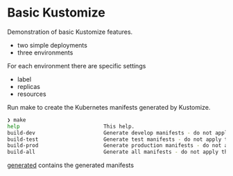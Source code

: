 # Basic Kustomize

Demonstration of basic Kustomize features.

- two simple deployments
- three environments

For each environment there are specific settings

- label
- replicas
- resources

Run make to create the Kubernetes manifests generated by Kustomize.

```sh
❯ make
help                           This help.
build-dev                      Generate develop manifests - do not apply them
build-test                     Generate test manifests - do not apply them
build-prod                     Generate production manifests - do not apply them
build-all                      Generate all manifests - do not apply them
```

[generated](generated) contains the generated manifests
